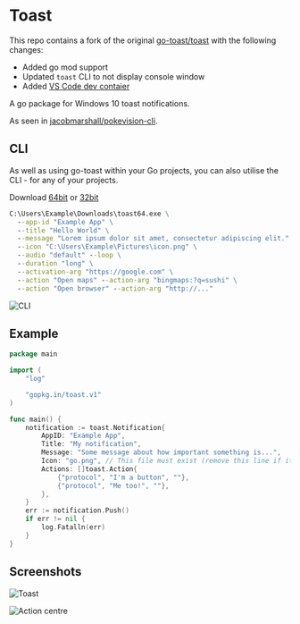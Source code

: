 # Toast

This repo contains a fork of the original [go-toast/toast](https://github.com/go-toast/toast) with the following changes:
* Added go mod support
* Updated `toast` CLI to not display console window
* Added [VS Code dev contaier](https://code.visualstudio.com/docs/remote/containers)

A go package for Windows 10 toast notifications.

As seen in [jacobmarshall/pokevision-cli](https://github.com/jacobmarshall/pokevision-cli).

## CLI

As well as using go-toast within your Go projects, you can also utilise the CLI - for any of your projects.

Download [64bit](https://go-toast-downloads.s3.amazonaws.com/v1/toast64.exe) or [32bit](https://go-toast-downloads.s3.amazonaws.com/v1/toast32.exe)

```cmd
C:\Users\Example\Downloads\toast64.exe \
  --app-id "Example App" \
  --title "Hello World" \
  --message "Lorem ipsum dolor sit amet, consectetur adipiscing elit." \
  --icon "C:\Users\Example\Pictures\icon.png" \
  --audio "default" --loop \
  --duration "long" \
  --activation-arg "https://google.com" \
  --action "Open maps" --action-arg "bingmaps:?q=sushi" \
  --action "Open browser" --action-arg "http://..."
```

![CLI](./screenshot-cli.png)

## Example

```go
package main

import (
    "log"

    "gopkg.in/toast.v1"
)

func main() {
    notification := toast.Notification{
        AppID: "Example App",
        Title: "My notification",
        Message: "Some message about how important something is...",
        Icon: "go.png", // This file must exist (remove this line if it doesn't)
        Actions: []toast.Action{
            {"protocol", "I'm a button", ""},
            {"protocol", "Me too!", ""},
        },
    }
    err := notification.Push()
    if err != nil {
        log.Fatalln(err)
    }
}
```

## Screenshots

![Toast](./screenshot-toast.png)

![Action centre](./screenshot-action-centre.png)
